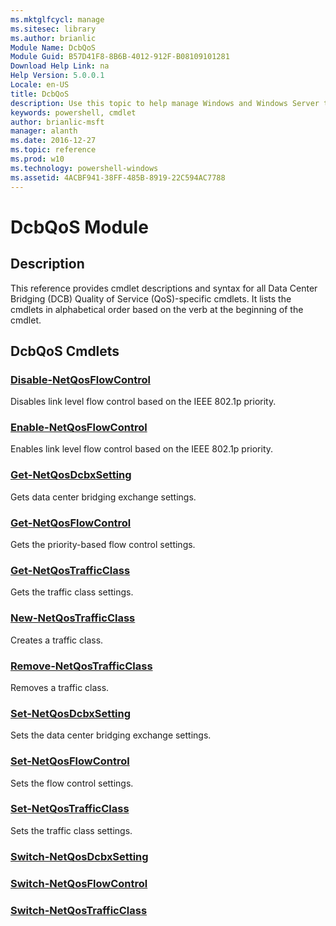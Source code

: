 ```yaml
---
ms.mktglfcycl: manage
ms.sitesec: library
ms.author: brianlic
Module Name: DcbQoS
Module Guid: B57D41F8-8B6B-4012-912F-B08109101281
Download Help Link: na
Help Version: 5.0.0.1
Locale: en-US
title: DcbQoS
description: Use this topic to help manage Windows and Windows Server technologies with Windows PowerShell.
keywords: powershell, cmdlet
author: brianlic-msft
manager: alanth
ms.date: 2016-12-27
ms.topic: reference
ms.prod: w10
ms.technology: powershell-windows
ms.assetid: 4ACBF941-38FF-485B-8919-22C594AC7788
---
```


# DcbQoS Module
## Description

This reference provides cmdlet descriptions and syntax for all Data Center Bridging (DCB) Quality of Service (QoS)-specific cmdlets. 
It lists the cmdlets in alphabetical order based on the verb at the beginning of the cmdlet.


## DcbQoS Cmdlets
### [Disable-NetQosFlowControl](./Disable-NetQosFlowControl.md)
Disables link level flow control based on the IEEE 802.1p priority.

### [Enable-NetQosFlowControl](./Enable-NetQosFlowControl.md)
Enables link level flow control based on the IEEE 802.1p priority.

### [Get-NetQosDcbxSetting](./Get-NetQosDcbxSetting.md)
Gets data center bridging exchange settings.

### [Get-NetQosFlowControl](./Get-NetQosFlowControl.md)
Gets the priority-based flow control settings.

### [Get-NetQosTrafficClass](./Get-NetQosTrafficClass.md)
Gets the traffic class settings.

### [New-NetQosTrafficClass](./New-NetQosTrafficClass.md)
Creates a traffic class.

### [Remove-NetQosTrafficClass](./Remove-NetQosTrafficClass.md)
Removes a traffic class.

### [Set-NetQosDcbxSetting](./Set-NetQosDcbxSetting.md)
Sets the data center bridging exchange settings.

### [Set-NetQosFlowControl](./Set-NetQosFlowControl.md)
Sets the flow control settings.

### [Set-NetQosTrafficClass](./Set-NetQosTrafficClass.md)
Sets the traffic class settings.

### [Switch-NetQosDcbxSetting](./Switch-NetQosDcbxSetting.md)


### [Switch-NetQosFlowControl](./Switch-NetQosFlowControl.md)


### [Switch-NetQosTrafficClass](./Switch-NetQosTrafficClass.md)



